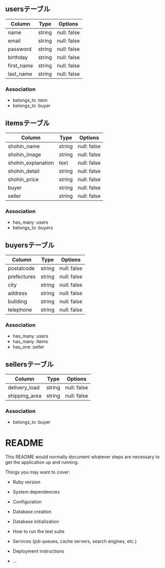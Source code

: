 ## usersテーブル

|Column|Type|Options|
|------|----|-------|
| name               | string | null: false |
| email              | string | null: false |
| password           | string | null: false |
| birthday           | string | null: false |
| first_name         | string | null: false |
| last_name          | string | null: false |

### Association
- belongs_to :item
- belongs_to :buyer

## itemsテーブル

|Column|Type|Options|
|------|----|-------|
| shohin_name         | string | null: false |
| shohin_image        | string | null: false |
| shohin_explanation  | text   | null: false |
| shohin_detail       | string | null: false |
| shohin_price        | string | null: false |
| buyer               | string | null: false |
| seller              | string | null: false |

### Association
- has_many :users
- belongs_to :buyers

## buyersテーブル

|Column|Type|Options|
|------|----|-------|
| postalcode         | string | null: false |
| prefectures        | string | null: false |
| city               | string | null: false |
| address            | string | null: false |
| building           | string | null: false |
| telephone          | string | null: false |

### Association
- has_many :users
- has_many :items
- has_one :seller

## sellersテーブル

|Column|Type|Options|
|------|----|-------|
| delivery_load      | string | null: false |
| shipping_area      | string | null: false |

### Association
- belongs_to :buyer

# README

This README would normally document whatever steps are necessary to get the
application up and running.

Things you may want to cover:

* Ruby version

* System dependencies

* Configuration

* Database creation

* Database initialization

* How to run the test suite

* Services (job queues, cache servers, search engines, etc.)

* Deployment instructions

* ...
